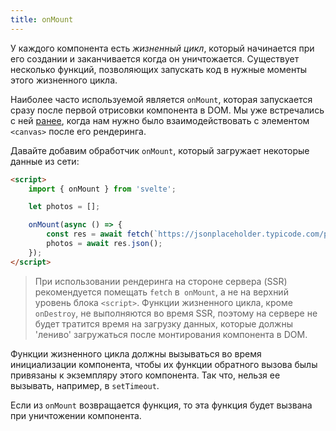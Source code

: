 ```yaml
---
title: onMount
---
```


У каждого компонента есть *жизненный цикл*, который начинается при его создании и заканчивается когда он уничтожается. Существует несколько функций, позволяющих запускать код в нужные моменты этого жизненного цикла.

Наиболее часто используемой является `onMount`, которая запускается сразу после первой отрисовки компонента в DOM. Мы уже встречались с ней [ранее](tutorial/bind-this), когда нам нужно было взаимодействовать с элементом `<canvas>` после его рендеринга.

Давайте добавим обработчик `onMount`, который загружает некоторые данные из сети:

```html
<script>
	import { onMount } from 'svelte';

	let photos = [];

	onMount(async () => {
		const res = await fetch(`https://jsonplaceholder.typicode.com/photos?_limit=20`);
		photos = await res.json();
	});
</script>
```

> При использовании рендеринга на стороне сервера (SSR) рекомендуется помещать `fetch` в` onMount`, а не на верхний уровень блока `<script>`. Функции жизненного цикла, кроме `onDestroy`, не выполняются во время SSR, поэтому на сервере не будет тратится время на загрузку данных, которые должны 'лениво' загружаться  после монтирования компонента в DOM.

Функции жизненного цикла должны вызываться во время инициализации компонента, чтобы их функции обратного вызова былы привязаны к экземпляру этого компонента. Так что, нельзя ее вызывать, например, в `setTimeout`.

Если из `onMount` возвращается функция, то эта функция будет вызвана при уничтожении компонента.